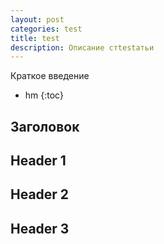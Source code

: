 ```yaml
---
layout: post
categories: test
title: test
description: Описание стtestатьи
---
```


Краткое введение

* hm
{:toc}

## Заголовок

## Header 1

## Header 2

## Header 3